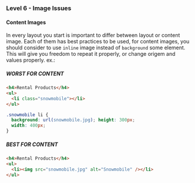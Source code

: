 ### Level 6 - Image Issues
#### Content Images
In every layout you start is important to differ between layout or content image. Each of them has best practices to be used, for content images, you should consider to use `inline` image instead of `background` some element. This will give you freedom to repeat it properly, or change origem and values properly. ex.:

##### WORST FOR CONTENT
```html
<h4>Rental Products</h4>
<ul>
  <li class="snowmobile"></li>
</ul>
```
```css
.snowmobile li {
  background: url(snowmobile.jpg); height: 300px;
  width: 400px;
}
```

##### BEST FOR CONTENT
```html
<h4>Rental Products</h4>
<ul>
  <li><img src="snowmobile.jpg" alt="Snowmobile" /></li>
</ul>
```
